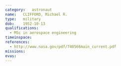 ```yaml
---
category:	astronaut
name:	CLIFFORD, Michael R.
type:	military
dob:	1952-10-13
qualifications:
  - MSc in aerospace engineering
timeinspace:	
references:
  - http://www.nasa.gov/pdf/740566main_current.pdf
missions:
evas:
---
```

